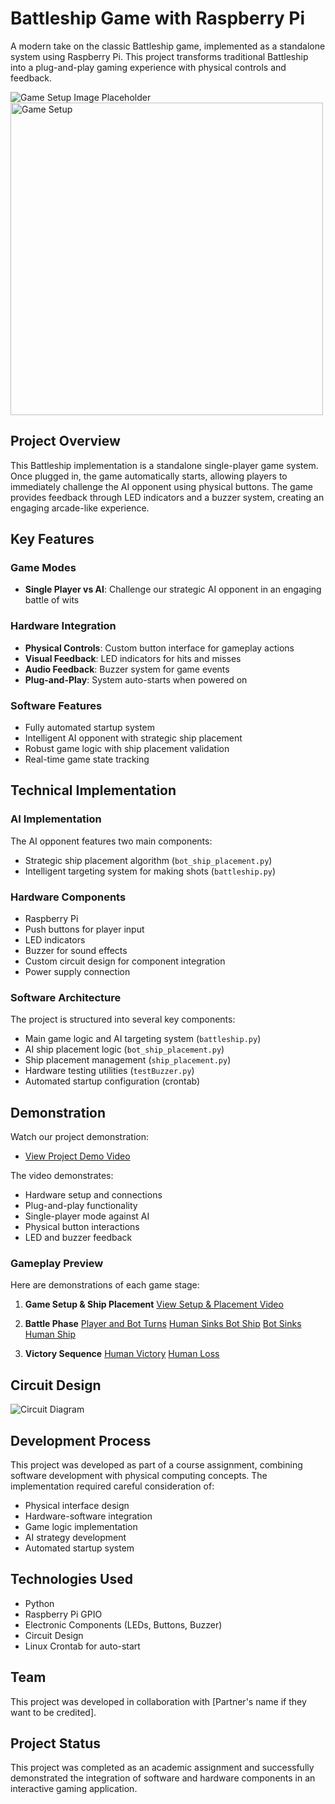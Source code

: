 # Battleship Game with Raspberry Pi

A modern take on the classic Battleship game, implemented as a standalone system using Raspberry Pi. This project transforms traditional Battleship into a plug-and-play gaming experience with physical controls and feedback.

![Game Setup Image Placeholder](images/battleship_game.png)
<img src="images/battleship_game.png" width="500" alt="Game Setup">

## Project Overview
This Battleship implementation is a standalone single-player game system. Once plugged in, the game automatically starts, allowing players to immediately challenge the AI opponent using physical buttons. The game provides feedback through LED indicators and a buzzer system, creating an engaging arcade-like experience.

## Key Features

### Game Modes
- **Single Player vs AI**: Challenge our strategic AI opponent in an engaging battle of wits

### Hardware Integration
- **Physical Controls**: Custom button interface for gameplay actions
- **Visual Feedback**: LED indicators for hits and misses
- **Audio Feedback**: Buzzer system for game events
- **Plug-and-Play**: System auto-starts when powered on

### Software Features
- Fully automated startup system
- Intelligent AI opponent with strategic ship placement
- Robust game logic with ship placement validation
- Real-time game state tracking

## Technical Implementation

### AI Implementation
The AI opponent features two main components:
- Strategic ship placement algorithm (`bot_ship_placement.py`)
- Intelligent targeting system for making shots (`battleship.py`)

### Hardware Components
- Raspberry Pi
- Push buttons for player input
- LED indicators
- Buzzer for sound effects
- Custom circuit design for component integration
- Power supply connection

### Software Architecture
The project is structured into several key components:
- Main game logic and AI targeting system (`battleship.py`)
- AI ship placement logic (`bot_ship_placement.py`)
- Ship placement management (`ship_placement.py`)
- Hardware testing utilities (`testBuzzer.py`)
- Automated startup configuration (crontab)

## Demonstration
Watch our project demonstration:
+ [View Project Demo Video](https://drive.google.com/file/d/1-co0soc9OvND7N32Br5NL9oIyR7P5KUJ/view?usp=sharing)



The video demonstrates:
- Hardware setup and connections
- Plug-and-play functionality
- Single-player mode against AI
- Physical button interactions
- LED and buzzer feedback

### Gameplay Preview
Here are demonstrations of each game stage:

1. **Game Setup & Ship Placement**
   [View Setup & Placement Video](https://drive.google.com/file/d/1TjxsinkgjliyGsgxd1W3BIkSpbh16Aq1/view?usp=drive_link)

2. **Battle Phase**
   [Player and Bot Turns](https://drive.google.com/file/d/1fAdCpifUHHTuGwrnZZctQl-5V5AIBvoV/view?usp=drive_link)
   [Human Sinks Bot Ship](https://drive.google.com/file/d/1LayeKJ-q8lvYjMCMzwxlH0546B0FA2uk/view?usp=drive_link)
   [Bot Sinks Human Ship](https://drive.google.com/file/d/1GKTbnw3NR8TWpZJM7S87t6M9nBny3kOr/view?usp=drive_link)
  

4. **Victory Sequence**
   [Human Victory](https://drive.google.com/file/d/1V6h9-iemIWQ6wpYh_XopoVqEt1QE1Srv/view?usp=drive_link)
   [Human Loss](https://drive.google.com/file/d/1XitjqltrKR5nu6IqRnZYI8miYwTDal1i/view?usp=drive_link)

## Circuit Design
![Circuit Diagram](images/circuit_schematic.png)

## Development Process
This project was developed as part of a course assignment, combining software development with physical computing concepts. The implementation required careful consideration of:
- Physical interface design
- Hardware-software integration
- Game logic implementation
- AI strategy development
- Automated startup system

## Technologies Used
- Python
- Raspberry Pi GPIO
- Electronic Components (LEDs, Buttons, Buzzer)
- Circuit Design
- Linux Crontab for auto-start

## Team
This project was developed in collaboration with [Partner's name if they want to be credited].

## Project Status
This project was completed as an academic assignment and successfully demonstrated the integration of software and hardware components in an interactive gaming application. 
